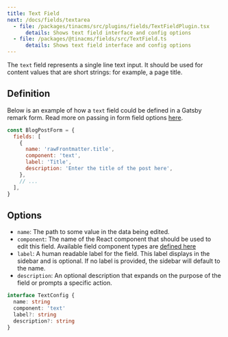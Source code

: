 ```yaml
---
title: Text Field
next: /docs/fields/textarea
  - file: /packages/tinacms/src/plugins/fields/TextFieldPlugin.tsx
      details: Shows text field interface and config options
  - file: /packages/@tinacms/fields/src/TextField.ts
      details: Shows text field interface and config options
---
```


The `text` field represents a single line text input. It should be used for content values that are short strings: for example, a page title.

## Definition

Below is an example of how a `text` field could be defined in a Gatsby remark form. Read more on passing in form field options [here](/docs/gatsby/markdown#customizing-remark-forms).

```javascript
const BlogPostForm = {
  fields: [
    {
      name: 'rawFrontmatter.title',
      component: 'text',
      label: 'Title',
      description: 'Enter the title of the post here',
    },
    // ...
  ],
}
```

## Options

 - `name`: The path to some value in the data being edited.
 - `component`: The name of the React component that should be used to edit this field. Available field component types are [defined here](/docs/concepts/fields#field-types)
 - `label`: A human readable label for the field. This label displays in the sidebar and is optional. If no label is provided, the sidebar will default to the name.
 - `description`: An optional description that expands on the purpose of the field or prompts a specific action.

```typescript
interface TextConfig {
  name: string
  component: 'text'
  label?: string
  description?: string
}
```
